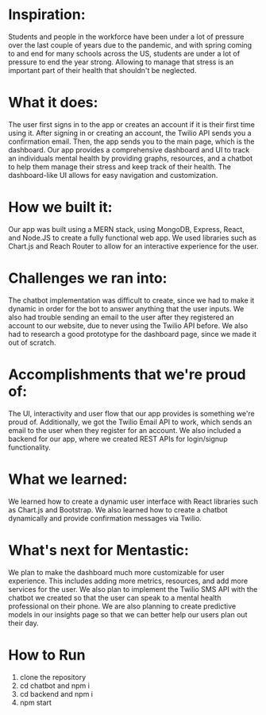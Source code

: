 <h1>Inspiration:</h1>

Students and people in the workforce have been under a lot of pressure over the last couple of years due to the pandemic, and with spring coming to and end for many schools across the US, students are under a lot of pressure to end the year strong. Allowing to manage that stress is an important part of their health that shouldn't be neglected.

<h1>What it does:</h1>

The user first signs in to the app or creates an account if it is their first time using it. After signing in or creating an account, the Twilio API sends you a confirmation email. Then, the app sends you to the main page, which is the dashboard. Our app provides a comprehensive dashboard and UI to track an individuals mental health by providing graphs, resources, and a chatbot to help them manage their stress and keep track of their health. The dashboard-like UI allows for easy navigation and customization.

<h1>How we built it:</h1>

Our app was built using a MERN stack, using MongoDB, Express, React, and Node.JS to create a fully functional web app. We used libraries such as Chart.js and Reach Router to allow for an interactive experience for the user.

<h1>Challenges we ran into:</h1>

The chatbot implementation was difficult to create, since we had to make it dynamic in order for the bot to answer anything that the user inputs. We also had trouble sending an email to the user after they registered an account to our website, due to never using the Twilio API before. We also had to research a good prototype for the dashboard page, since we made it out of scratch.

<h1>Accomplishments that we're proud of:</h1>

The UI, interactivity and user flow that our app provides is something we're proud of. Additionally, we got the Twilio Email API to work, which sends an email to the user when they register for an account. We also included a backend for our app, where we created REST APIs for login/signup functionality.

<h1>What we learned:</h1>

We learned how to create a dynamic user interface with React libraries such as Chart.js and Bootstrap. We also learned how to create a chatbot dynamically and provide confirmation messages via Twilio.

<h1>What's next for Mentastic:</h1>

We plan to make the dashboard much more customizable for user experience. This includes adding more metrics, resources, and add more services for the user. We also plan to implement the Twilio SMS API with the chatbot we created so that the user can speak to a mental health professional on their phone. We are also planning to create predictive models in our insights page so that we can better help our users plan out their day.

<h1> How to Run </h1>
<ol>
<li> clone the repository </li>
<li> cd chatbot and npm i </li>
<li> cd backend and npm i </li>
  <li> npm start </li>
</ol>
